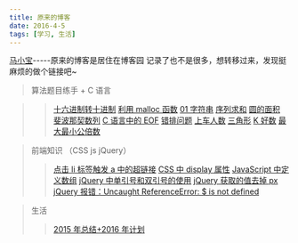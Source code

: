 ```yaml
---
title: 原来的博客
date: 2016-4-5
tags: [学习, 生活]
---
```


<style type="text/css">
	#blog{
		width: 100px;
	}	
</style>

<a id="blog" href="https://www.cnblogs.com/maxiaobao/">马小宝</a>-----原来的博客是居住在博客园
记录了也不是很多，想转移过来，发现挺麻烦的做个链接吧~

> 算法题目练手 + C 语言

> > <a href="https://www.cnblogs.com/maxiaobao/p/5164396.html">十六进制转十进制</a>
> > <a href="https://www.cnblogs.com/maxiaobao/p/5156743.html">利用 malloc 函数</a>
> > <a href="https://www.cnblogs.com/maxiaobao/p/5153243.html">01 字符串</a>
> > <a href="https://www.cnblogs.com/maxiaobao/p/5152225.html">序列求和</a>
> > <a href="https://www.cnblogs.com/maxiaobao/p/5152196.html">圆的面积</a>
> > <a href="https://www.cnblogs.com/maxiaobao/p/5152188.html">斐波那契数列</a>
> > <a href="https://www.cnblogs.com/maxiaobao/p/5147410.html">C 语言中的 EOF</a>
> > <a href="https://www.cnblogs.com/maxiaobao/p/5202091.html">错排问题</a>
> > <a href="https://www.cnblogs.com/maxiaobao/p/5201733.html">上车人数</a>
> > <a href="https://www.cnblogs.com/maxiaobao/p/5201714.html">三角形</a>
> > <a href="https://www.cnblogs.com/maxiaobao/p/5178500.html">K 好数</a>
> > <a href="https://www.cnblogs.com/maxiaobao/p/5173900.html">最大最小公倍数</a>

> 前端知识 （CSS js jQuery）
>
> > <a href="https://www.cnblogs.com/maxiaobao/p/5188178.html">点击 li 标签触发 a 中的超链接</a>
> > <a href="https://www.cnblogs.com/maxiaobao/p/5093942.html">CSS 中 display 属性</a>
> > <a href="https://www.cnblogs.com/maxiaobao/p/5149300.html">JavaScript 中定义数组</a>
> > <a href="https://www.cnblogs.com/maxiaobao/p/5114143.html">jQuery 中单引号和双引号的使用</a>
> > <a href="https://www.cnblogs.com/maxiaobao/p/5137720.html">jQuery 获取的值去掉 px</a>
> > <a href="https://www.cnblogs.com/maxiaobao/p/5103837.html">jQuery 报错：Uncaught ReferenceError: \$ is not defined</a>

> 生活
>
> > <a href="https://www.cnblogs.com/maxiaobao/p/5185535.html">2015 年总结+2016 年计划</a>

<!--more-->

